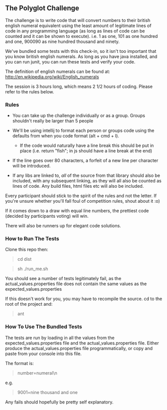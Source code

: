 ## The Polyglot Challenge ##

The challenge is to write code that will convert numbers to their british english numeral equivalent using the least
amount of legitimate lines of code in any programming language (as long as lines of code can be counted and it can be
shown to execute).
i.e. 1 as one, 101 as one hundred and one, 900090 as nine hundred thousand and ninety.

We've bundled some tests with this check-in, so it isn't too important that you know british english numerals.
As long as you have java installed, and you can run junit, you can run these tests and verify your code.

The definition of english numerals can be found at:
http://en.wikipedia.org/wiki/English_numerals

The session is 3 hours long, which means 2 1/2 hours of coding.  Please refer to the rules below.



### Rules ###

* You can take up the challenge individually or as a group.  Groups shouldn't really be larger than 5 people

* We'll be using intellij to format each person or groups code using the defaults from when you code format
  (alt + cmd + l).

    *   If the code would naturally have a line break this should be put in place (i.e. return "fish"; in js should have a
        line break at the end)

* If the line goes over 80 characters, a forfeit of a new line per character will be introduced.

*   If any libs are linked to, _all_ of the source from that library should also be included, with any subsequent
    linking, as they will all also be counted as lines of code.  Any build files, html files etc will also be included.

Every participant should stick to the spirit of the rules and not the letter.
If you're unsure whether you'll fall foul of competition rules, shout about it :o)

If it comes down to a draw with equal line numbers, the prettiest code (decided by participants voting) will win.

There will also be runners up for elegant code solutions.



### How to Run The Tests ###

Clone this repo then:

> cd dist

> sh ./run_me.sh

You should see a number of tests legitimately fail, as the actual_values.properties file does not contain the same
values as the expected_values.properties

If this doesn't work for you, you may have to recompile the source.
cd to the root of the project and:

> ant




### How To Use The Bundled Tests ###

The tests are run by loading in all the values from the expected_values.properties file and the actual_values.properties
file.
Either produce the actual_values.properties file programmatically, or copy and paste from your console into this file.

The format is:

> number=numeral\n


e.g.


> 9001=nine thousand and one


Any fails should hopefully be pretty self explanatory.
